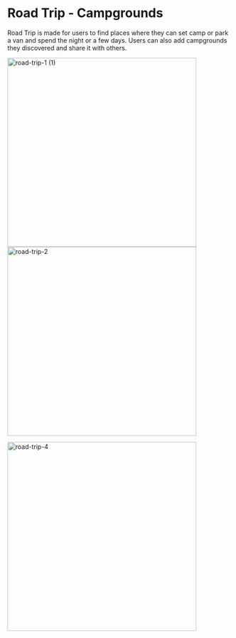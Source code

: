 # Road Trip - Campgrounds

Road Trip is made for users to find places where they can set camp or park a van and spend the night or a few days. Users can also add campgrounds they discovered and share it with others.


<img width="425" alt="road-trip-1 (1)" src="https://user-images.githubusercontent.com/69907596/208751996-23122b02-da96-49de-8121-b14551f4e227.png">   <img width="425" alt="road-trip-2" src="https://user-images.githubusercontent.com/69907596/208752013-3c27e1a0-0e9c-440c-98bf-133cc7ba6a49.png">

<img aling="center" width="425" alt="road-trip-4" src="https://user-images.githubusercontent.com/69907596/208752019-7faf011e-7e6f-4ce9-ae99-2ca8e26d8030.png">

